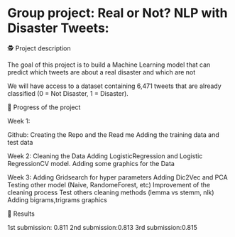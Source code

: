 # Group project: Real or Not? NLP with Disaster Tweets: 

🕵️ Project description

The goal of this project is to build a Machine Learning model that can predict which tweets are about a real disaster and which are not

We will have access to a dataset containing 6,471 tweets that are already classified (0 = Not Disaster, 1 = Disaster).

🚀 Progress of the project

Week 1: 

Github: 
Creating the Repo and the Read me
Adding the training data and test data 

Week 2: 
Cleaning the Data 
Adding LogisticRegression and Logistic RegressionCV model. 
Adding some graphics for the Data

Week 3:
Adding Gridsearch for hyper parameters
Adding Dic2Vec and PCA 
Testing other model (Naive, RandomeForest, etc) 
Improvement of the cleaning process
Test others cleaning methods (lemma vs stemm, nlk)
Adding bigrams,trigrams graphics

🥇 Results

1st submission: 0.811
2nd submission:0.813
3rd submission:0.815

